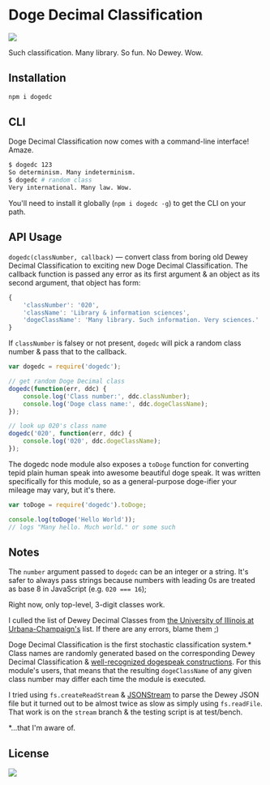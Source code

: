 # Doge Decimal Classification

[![](https://img.shields.io/travis/phette23/dogedc.svg?style=flat-square)](https://travis-ci.org/phette23/dogedc)

Such classification. Many library. So fun. No Dewey. Wow.

## Installation

```bash
npm i dogedc
```

## CLI

Doge Decimal Classification now comes with a command-line interface! Amaze.

```bash
$ dogedc 123
So determinism. Many indeterminism.
$ dogedc # random class
Very international. Many law. Wow.
```

You'll need to install it globally (`npm i dogedc -g`) to get the CLI on your path.

## API Usage

`dogedc(classNumber, callback)` — convert class from boring old Dewey Decimal Classification to exciting new Doge Decimal Classification. The callback function is passed any error as its first argument & an object as its second argument, that object has form:

```js
{
    'classNumber': '020',
    'className': 'Library & information sciences',
    'dogeClassName': 'Many library. Such information. Very sciences.'
}
```

If `classNumber` is falsey or not present, `dogedc` will pick a random class number & pass that to the callback.

```js
var dogedc = require('dogedc');

// get random Doge Decimal class
dogedc(function(err, ddc) {
    console.log('Class number:', ddc.classNumber);
    console.log('Doge class name:', ddc.dogeClassName);
});

// look up 020's class name
dogedc('020', function(err, ddc) {
    console.log('020', ddc.dogeClassName);
});
```

The dogedc node module also exposes a `toDoge` function for converting tepid plain human speak into awesome beautiful doge speak. It was written specifically for this module, so as a general-purpose doge-ifier your mileage may vary, but it's there.

```js
var toDoge = require('dogedc').toDoge;

console.log(toDoge('Hello World'));
// logs "Many hello. Much world." or some such
```

## Notes

The `number` argument passed to `dogedc` can be an integer or a string. It's safer to always pass strings because numbers with leading 0s are treated as base 8 in JavaScript (e.g. `020 === 16`);

Right now, only top-level, 3-digit classes work.

I culled the list of Dewey Decimal Classes from [the University of Illinois at Urbana-Champaign's](http://www.library.illinois.edu/ugl/about/dewey.html) list. If there are any errors, blame them ;)

Doge Decimal Classification is the first stochastic classification system.* Class names are randomly generated based on the corresponding Dewey Decimal Classification & [well-recognized dogespeak constructions](http://the-toast.net/2014/02/06/linguist-explains-grammar-doge-wow/). For this module's users, that means that the resulting `dogeClassName` of any given class number may differ each time the module is executed.

I tried using `fs.createReadStream` & [JSONStream](https://www.npmjs.org/package/JSONStream) to parse the Dewey JSON file but it turned out to be almost twice as slow as simply using `fs.readFile`. That work is on the `stream` branch & the testing script is at test/bench.

*…that I'm aware of.

## License

[![](https://www.gnu.org/graphics/gplv3-127x51.png)](http://gplv3.fsf.org/)
